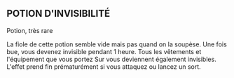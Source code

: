 ## POTION D'INVISIBILITÉ

Potion, très rare

La fiole de cette potion semble vide mais pas quand on la
soupèse. Une fois bue, vous devenez invisible pendant 1
heure. Tous les vêtements et l'équipement que vous portez
Sur vous deviennent également invisibles. L'effet prend fin
prématurément si vous attaquez ou lancez un sort.
